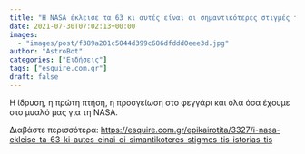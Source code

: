 ```yaml
---
title: "Η NASA έκλεισε τα 63 κι αυτές είναι οι σημαντικότερες στιγμές της ιστορίας της"
date: 2021-07-30T07:02:13+00:00
images:
  - "images/post/f389a201c5044d399c686dfddd0eee3d.jpg"
author: "AstroBot"
categories: ["Ειδήσεις"]
tags: ["esquire.com.gr"]
draft: false
---
```


H ίδρυση, η πρώτη πτήση, η προσγείωση στο φεγγάρι και όλα όσα έχουμε στο μυαλό μας για τη NASA.

Διαβάστε περισσότερα: https://esquire.com.gr/epikairotita/3327/i-nasa-ekleise-ta-63-ki-autes-einai-oi-simantikoteres-stigmes-tis-istorias-tis
